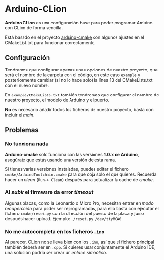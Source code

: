 # Arduino-CLion

**Arduino CLion** es una configuración base para poder programar Arduino con CLion de forma sencilla.

Está basado en el proyecto [arduino-cmake][1] con algunos ajustes en el CMakeList.txt para funcionar correctamente.

## Configuración

Tendremos que configurar apenas unas opciones de nuestro proyecto, que será el nombre de la carpeta con el código,
en este caso `example` y posteriormente cambiar (si no lo hace solo) la línea 13 del CMakeLists.txt con el nuevo nombre.

En `example/CMakeLists.txt` también tendremos que configurar el nombre de nuestro proyecto, el modelo de Arduino y
el puerto.

**No** es necesario añadir todos los ficheros de nuestro proyecto, basta con incluir el _main_.


## Problemas

### No funciona nada

**Arduino-cmake** solo funciona con las versiones **1.0.x de Arduino**, asegúrate que estás usando una versión de esta rama.

Si tienes varias versiones instaladas, puedes editar el fichero `cmake/ArduinoToolchain.cmake` para que coja solo el que quieres.
Recuerda hacer un _clean_ (`Run-> Clean`) después para actualizar la cache de _cmake_.

### Al _subir_ el firmware da error _timeout_

Algunas placas, como la Leonardo o Micro Pro, necesitan entrar en _modo recuperación_ para poder ser reprogramadas,
para ello basta con ejecutar el fichero `cmake/reset.py` con la dirección del puerto de la placa y justo después hacer
upload. Ejemplo: `./reset.py /dev/ttyMCA0`

### No me autocompleta en los ficheros `.ino`

Al parecer, CLion no se lleva bien con los `.ino`, así que el fichero principal también deberá ser un `.cpp`. Si quieres
usar conjuntamente el Arduino IDE, una solución podría ser crear un _enlace simbólico_.


[1]: https://github.com/queezythegreat/arduino-cmake